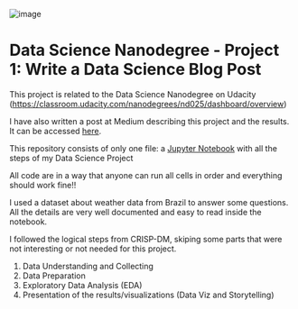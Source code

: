 ![image](https://user-images.githubusercontent.com/7256682/154767526-b3135f7f-5da9-481c-8f22-d1f504f16d3f.png)

# Data Science Nanodegree - Project 1: Write a Data Science Blog Post

This project is related to the Data Science Nanodegree on Udacity (https://classroom.udacity.com/nanodegrees/nd025/dashboard/overview)

I have also written a post at Medium describing this project and the results. It can be accessed [here](https://medium.com/@alexkeila/analysis-of-the-weather-from-brazil-in-the-year-2021-9b28c5c839e).


This repository consists of only one file: a [Jupyter Notebook](https://github.com/alexkeila/udacity_data_science_nanodegree/blob/main/Project%20-%20Write%20a%20Data%20Science%20Blog%20Post.ipynb) with all the steps of my Data Science Project

All code are in a way that anyone can run all cells in order and everything should work fine!!

I used a dataset about weather data from Brazil to answer some questions. All the details are very well documented and easy to read inside the notebook.

I followed the logical steps from CRISP-DM, skiping some parts that were not interesting or not needed for this project.

1. Data Understanding and Collecting
2. Data Preparation
3. Exploratory Data Analysis (EDA)
4. Presentation of the results/visualizations (Data Viz and Storytelling)

